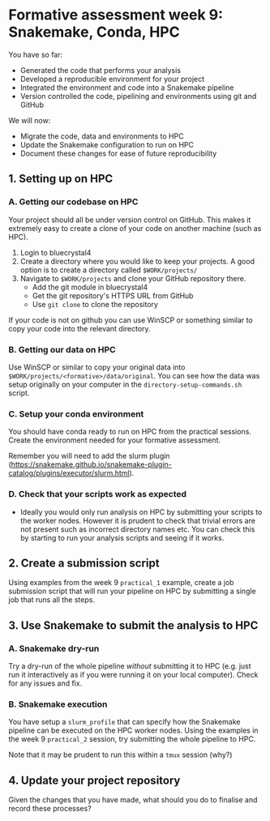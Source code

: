# Formative assessment week 9: Snakemake, Conda, HPC

You have so far:

- Generated the code that performs your analysis
- Developed a reproducible environment for your project
- Integrated the environment and code into a Snakemake pipeline
- Version controlled the code, pipelining and environments using git and GitHub

We will now:

- Migrate the code, data and environments to HPC
- Update the Snakemake configuration to run on HPC
- Document these changes for ease of future reproducibility


## 1. Setting up on HPC


### A. Getting our codebase on HPC

Your project should all be under version control on GitHub. This makes it extremely easy to create a clone of your code on another machine (such as HPC).

1. Login to bluecrystal4
2. Create a directory where you would like to keep your projects. A good option is to create a directory called `$WORK/projects/`
3. Navigate to `$WORK/projects` and clone your GitHub repository there.
    - Add the git module in bluecrystal4
    - Get the git repository's HTTPS URL from GitHub
    - Use `git clone` to clone the repository

If your code is not on github you can use WinSCP or something similar to copy your code into the relevant directory.


### B. Getting our data on HPC

Use WinSCP or similar to copy your original data into `$WORK/projects/<formative>/data/original`. You can see how the data was setup originally on your computer in the `directory-setup-commands.sh` script.


### C. Setup your conda environment

You should have conda ready to run on HPC from the practical sessions. Create the environment needed for your formative assessment.

Remember you will need to add the slurm plugin (https://snakemake.github.io/snakemake-plugin-catalog/plugins/executor/slurm.html).

### D. Check that your scripts work as expected

- Ideally you would only run analysis on HPC by submitting your scripts to the worker nodes. However it is prudent to check that trivial errors are not present such as incorrect directory names etc. You can check this by starting to run your analysis scripts and seeing if it works.

## 2. Create a submission script

Using examples from the week 9 `practical_1` example, create a job submission script that will run your pipeline on HPC by submitting a single job that runs all the steps.


## 3. Use Snakemake to submit the analysis to HPC

### A. Snakemake dry-run

Try a dry-run of the whole pipeline *without* submitting it to HPC (e.g. just run it interactively as if you were running it on your local computer). Check for any issues and fix.


### B. Snakemake execution

You have setup a `slurm_profile` that can specify how the Snakemake pipeline can be executed on the HPC worker nodes. Using the examples in the week 9 `practical_2` session, try submitting the whole pipeline to HPC.

Note that it may be prudent to run this within a `tmux` session (why?)

## 4. Update your project repository

Given the changes that you have made, what should you do to finalise and record these processes?


